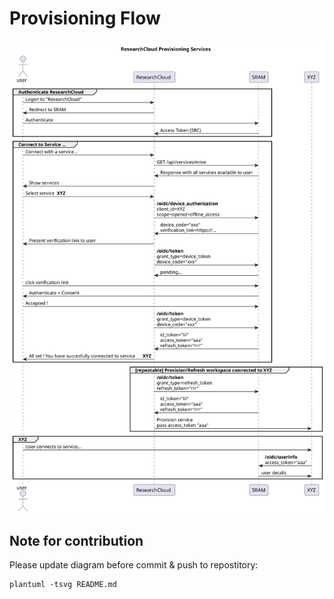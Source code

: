 # Provisioning Flow

<!---
@startuml assets/ResearchCloud

title "ResearchCloud Provisioning Services"

actor user
participant SRC as "ResearchCloud"
participant SRAM

group Authenticate ResearchCloud
user -> SRC: Logon to "ResearchCloud"
user <- SRC: Redirect to SRAM
user -> SRAM: Authenticate
SRC <- SRAM: Access Token (SRC)
end

group Connect to Service ...
user -> SRC: Connect with a service...
SRC -> SRAM: GET /api/services/mine
SRC <- SRAM: Response with all services available to user
user <- SRC: Show services
user -> SRC: Select service **XYZ**
SRC -> SRAM: **/oidc/device_authorization**\nclient_id=XYZ\nscope=openid+offline_access
SRC <- SRAM: device_code="xxx"\nverification_link=https://...
user <- SRC: Present verification link to user
SRC -> SRAM: **/oidc/token**\ngrant_type=device_token\ndevice_code="xxx"
SRC <- SRAM: pending...
user -> SRAM: click verification link
user <- SRAM: Authenticate + Consent
user -> SRAM: Accepted !
SRC -> SRAM: **/oidc/token**\ngrant_type=device_token\ndevice_code="xxx"
SRC <- SRAM: id_token="iii"\naccess_token="aaa"\nrefresh_token="rrr"
user <- SRC: All set ! You have succesfully connected to service **XYZ**
end

group [repeatable] Provision/Refresh workspace connected to XYZ
SRC -> SRAM: **/oidc/token**\ngrant_type=refresh_token\nrefresh_token="rrr"
SRC <- SRAM: id_token="iii"\naccess_token="aaa"\nrefresh_token="rrr"
SRC -> XYZ: Provision service\npass access_token "aaa"
end

group XYZ
user -> XYZ: User connects to service...
XYZ -> SRAM: **/oidc/userinfo**\naccess_token="aaa"
XYZ <- SRAM: user details
end

@enduml
-->

![ResearchCloud](assets/ResearchCloud.svg)

## Note for contribution

Please update diagram before commit & push to repostitory:

```shell
plantuml -tsvg README.md
```
